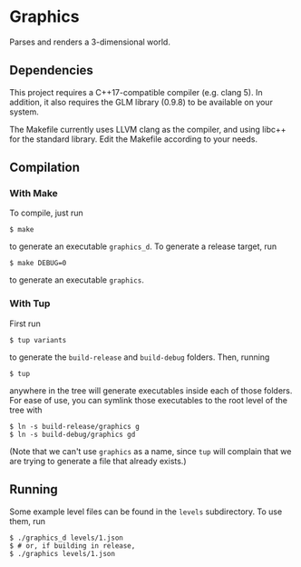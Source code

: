 # Graphics

Parses and renders a 3-dimensional world.

## Dependencies

This project requires a C++17-compatible compiler (e.g. clang 5). In addition,
it also requires the GLM library (0.9.8) to be available on your system.

The Makefile currently uses LLVM clang as the compiler, and using libc++ for
the standard library. Edit the Makefile according to your needs.

## Compilation

### With Make

To compile, just run

    $ make

to generate an executable `graphics_d`. To generate a release target, run

    $ make DEBUG=0

to generate an executable `graphics`.

### With Tup

First run

    $ tup variants

to generate the `build-release` and `build-debug` folders. Then, running

    $ tup

anywhere in the tree will generate executables inside each of those folders.
For ease of use, you can symlink those executables to the root level of the
tree with

    $ ln -s build-release/graphics g
    $ ln -s build-debug/graphics gd

(Note that we can't use `graphics` as a name, since `tup` will complain that
we are trying to generate a file that already exists.)

## Running

Some example level files can be found in the `levels` subdirectory. To use
them, run

    $ ./graphics_d levels/1.json
    $ # or, if building in release,
    $ ./graphics levels/1.json
